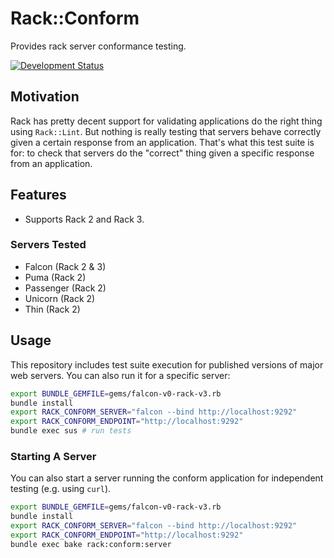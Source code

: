 # Rack::Conform

Provides rack server conformance testing.

[![Development Status](https://github.com/socketry/rack-conform/workflows/Test/badge.svg)](https://github.com/socketry/rack-conform/actions?workflow=Test)

## Motivation

Rack has pretty decent support for validating applications do the right thing using `Rack::Lint`. But nothing is really testing that servers behave correctly given a certain response from an application. That's what this test suite is for: to check that servers do the "correct" thing given a specific response from an application.

## Features

  - Supports Rack 2 and Rack 3.

### Servers Tested

  - Falcon (Rack 2 & 3)
  - Puma (Rack 2)
  - Passenger (Rack 2)
  - Unicorn (Rack 2)
  - Thin (Rack 2)

## Usage

This repository includes test suite execution for published versions of major web servers. You can also run it for a specific server:

``` bash
export BUNDLE_GEMFILE=gems/falcon-v0-rack-v3.rb
bundle install
export RACK_CONFORM_SERVER="falcon --bind http://localhost:9292"
export RACK_CONFORM_ENDPOINT="http://localhost:9292"
bundle exec sus # run tests
```

### Starting A Server

You can also start a server running the conform application for independent testing (e.g. using `curl`).

``` bash
export BUNDLE_GEMFILE=gems/falcon-v0-rack-v3.rb
bundle install
export RACK_CONFORM_SERVER="falcon --bind http://localhost:9292"
export RACK_CONFORM_ENDPOINT="http://localhost:9292"
bundle exec bake rack:conform:server
```
